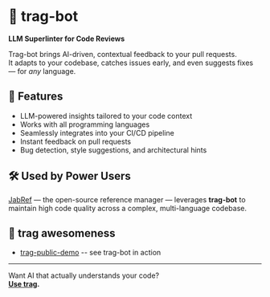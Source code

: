 # 🤖 trag-bot

**LLM Superlinter for Code Reviews**

Trag-bot brings AI-driven, contextual feedback to your pull requests.  
It adapts to your codebase, catches issues early, and even suggests fixes — for _any_ language.

## 🚀 Features

- LLM-powered insights tailored to your code context
- Works with all programming languages
- Seamlessly integrates into your CI/CD pipeline
- Instant feedback on pull requests
- Bug detection, style suggestions, and architectural hints

## 🛠️ Used by Power Users

[JabRef](https://github.com/JabRef/jabref) — the open-source reference manager — leverages **trag-bot** to maintain high code quality across a complex, multi-language codebase.

## 🔆 trag awesomeness

- [trag-public-demo](https://github.com/stylebit-labs) -- see trag-bot in action

---

Want AI that actually understands your code?  
**[Use trag](https://usetrag.com/).**
